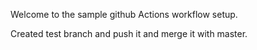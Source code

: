 Welcome to the sample github Actions workflow setup.

Created test branch and push it and merge it with master.


